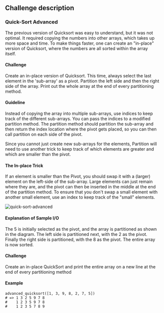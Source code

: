 ## Challenge description

### Quick-Sort Advanced

The previous version of Quicksort was easy to understand, but it was not optimal. It required copying the numbers into other arrays, which takes up more space and time. To make things faster, one can create an "in-place" version of Quicksort, where the numbers are all sorted within the array itself. 

#### Challenge 

Create an in-place version of Quicksort. This time, always select the last element in the 'sub-array' as a pivot. Partition the left side and then the right side of the array. Print out the whole array at the end of every partitioning method. 

#### Guideline 

Instead of copying the array into multiple sub-arrays, use indices to keep track of the different sub-arrays. You can pass the indices to a modified partition method. The partition method should partition the sub-array and then return the index location where the pivot gets placed, so you can then call partition on each side of the pivot. 

Since you cannot just create new sub-arrays for the elements, Partition will need to use another trick to keep track of which elements are greater and which are smaller than the pivot.

#### The In-place Trick

If an element is smaller than the Pivot, you should swap it with a (larger) element on the left-side of the sub-array. Large elements can just remain where they are, and the pivot can then be inserted in the middle at the end of the partition method. To ensure that you don't swap a small element with another small element, use an index to keep track of the "small" elements.

![quick-sort-advanced](https://github.com/rica213/dsa-challenge/assets/10439283/da2c0366-0fb3-480c-b35e-447b7ab6f049)

#### Explanation of Sample I/O 
The 5 is initially selected as the pivot, and the array is partitioned as shown in the diagram. The left side is partitioned next, with the 2 as the pivot. Finally the right side is partitioned, with the 8 as the pivot. The entire array is now sorted.

#### Challenge
Create an in-place QuickSort and print the entire array on a new line at the end of every partitioning method

#### Example
```
advanced_quicksort([1, 3, 9, 8, 2, 7, 5])
# => 1 3 2 5 9 7 8
#    1 2 3 5 9 7 8
#    1 2 3 5 7 8 9
```
